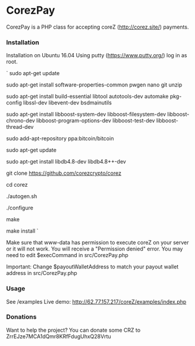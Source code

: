 CorezPay
=======

CorezPay is a PHP class for accepting coreZ (http://corez.site/) payments.

### Installation
Installation on Ubuntu 16.04
Using putty (https://www.putty.org/) log in as root.

`
sudo apt-get update

sudo apt-get install software-properties-common pwgen nano git unzip

sudo apt-get install build-essential libtool autotools-dev automake pkg-config libssl-dev libevent-dev bsdmainutils

sudo apt-get install libboost-system-dev libboost-filesystem-dev libboost-chrono-dev libboost-program-options-dev libboost-test-dev libboost-thread-dev

sudo add-apt-repository ppa:bitcoin/bitcoin

sudo apt-get update

sudo apt-get install libdb4.8-dev libdb4.8++-dev

git clone https://github.com/corezcrypto/corez

cd corez

./autogen.sh 

./configure

make

make install
`

Make sure that www-data has permission to execute coreZ on your server or it will not work.
You will receive a "Permission denied" error. You may need to edit $execCommand in src/CorezPay.php

Important: Change $payoutWalletAddress to match your payout wallet address in src/CorezPay.php

### Usage
See /examples
Live demo: http://62.77.157.217/coreZ/examples/index.php

### Donations
Want to help the project? You can donate some CRZ to ZrrEJze7MCA1dQmr8KRfFdugUhxQ28Vrtu
